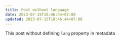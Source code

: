 ```yaml
---
title: Post without language
date: 2023-07-15T18:46:44+07:00
updated: 2023-07-15T18:46:44+07:00
---
```


This post without defining `lang` property in metadata